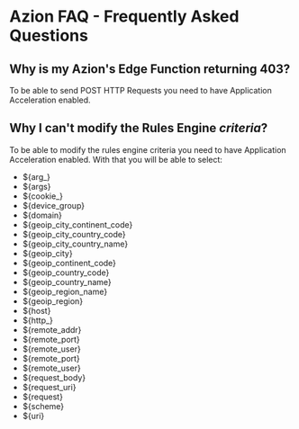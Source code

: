 # Azion FAQ - Frequently Asked Questions

## Why is my Azion's Edge Function returning 403?
To be able to send POST HTTP Requests you need to have Application Acceleration enabled.

## Why I can't modify the Rules Engine *criteria*?
To be able to modify the rules engine criteria you need to have Application Acceleration enabled.
With that you will be able to select:

- ${arg_}
- ${args}
- ${cookie_}
- ${device_group}
- ${domain}
- ${geoip_city_continent_code}
- ${geoip_city_country_code}
- ${geoip_city_country_name}
- ${geoip_city}
- ${geoip_continent_code}
- ${geoip_country_code}
- ${geoip_country_name}
- ${geoip_region_name}
- ${geoip_region}
- ${host}
- ${http_}
- ${remote_addr}
- ${remote_port}
- ${remote_user}
- ${remote_port}
- ${remote_user}
- ${request_body}
- ${request_uri}
- ${request}
- ${scheme}
- ${uri}
